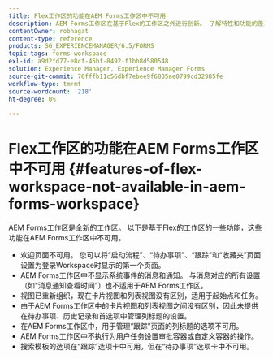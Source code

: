 ```yaml
---
title: Flex工作区的功能在AEM Forms工作区中不可用
description: AEM Forms工作区在基于Flex的工作区之外进行创新。 了解特性和功能的差异。
contentOwner: robhagat
content-type: reference
products: SG_EXPERIENCEMANAGER/6.5/FORMS
topic-tags: forms-workspace
exl-id: a9d2fd77-e8cf-45bf-8492-f1bb8d580548
solution: Experience Manager, Experience Manager Forms
source-git-commit: 76fffb11c56dbf7ebee9f6805ae0799cd32985fe
workflow-type: tm+mt
source-wordcount: '218'
ht-degree: 0%

---
```


# Flex工作区的功能在AEM Forms工作区中不可用 {#features-of-flex-workspace-not-available-in-aem-forms-workspace}

AEM Forms工作区是全新的工作区。 以下是基于Flex的工作区的一些功能，这些功能在AEM Forms工作区中不可用。

* 欢迎页面不可用。 您可以将“启动流程”、“待办事项”、“跟踪”和“收藏夹”页面设置为登录Workspace时显示的第一个页面。
* AEM Forms工作区中不显示系统事件的消息和通知。 与消息对应的所有设置（如“消息通知查看时间”）也不适用于AEM Forms工作区。
* 视图已重新组织，现在卡片视图和列表视图没有区别，适用于起始点和任务。
* 由于AEM Forms工作区中的卡片视图和列表视图之间没有区别，因此未提供在待办事项、历史记录和首选项中管理列标题的设置。
* 在AEM Forms工作区中，用于管理“跟踪”页面的列标题的选项不可用。
* AEM Forms工作区中不执行为用户任务设置审批容器或自定义容器的操作。
* 搜索模板的选项在“跟踪”选项卡中可用，但在“待办事项”选项卡中不可用。
